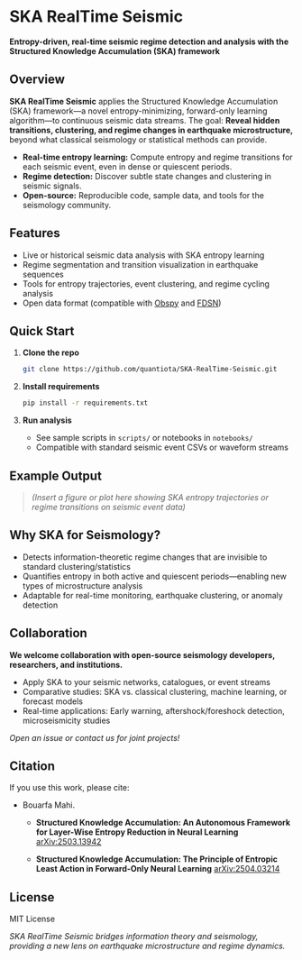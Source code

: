 # SKA RealTime Seismic

**Entropy-driven, real-time seismic regime detection and analysis with the Structured Knowledge Accumulation (SKA) framework**


## Overview

**SKA RealTime Seismic** applies the Structured Knowledge Accumulation (SKA) framework—a novel entropy-minimizing, forward-only learning algorithm—to continuous seismic data streams.
The goal: **Reveal hidden transitions, clustering, and regime changes in earthquake microstructure,** beyond what classical seismology or statistical methods can provide.

* **Real-time entropy learning:** Compute entropy and regime transitions for each seismic event, even in dense or quiescent periods.
* **Regime detection:** Discover subtle state changes and clustering in seismic signals.
* **Open-source:** Reproducible code, sample data, and tools for the seismology community.



## Features

* Live or historical seismic data analysis with SKA entropy learning
* Regime segmentation and transition visualization in earthquake sequences
* Tools for entropy trajectories, event clustering, and regime cycling analysis
* Open data format (compatible with [Obspy](https://github.com/obspy/obspy) and [FDSN](https://www.fdsn.org/))



## Quick Start

1. **Clone the repo**

   ```bash
   git clone https://github.com/quantiota/SKA-RealTime-Seismic.git
   ```
2. **Install requirements**

   ```bash
   pip install -r requirements.txt
   ```
3. **Run analysis**

   * See sample scripts in `scripts/` or notebooks in `notebooks/`
   * Compatible with standard seismic event CSVs or waveform streams


## Example Output

> *(Insert a figure or plot here showing SKA entropy trajectories or regime transitions on seismic event data)*



## Why SKA for Seismology?

* Detects information-theoretic regime changes that are invisible to standard clustering/statistics
* Quantifies entropy in both active and quiescent periods—enabling new types of microstructure analysis
* Adaptable for real-time monitoring, earthquake clustering, or anomaly detection



## Collaboration

**We welcome collaboration with open-source seismology developers, researchers, and institutions.**

* Apply SKA to your seismic networks, catalogues, or event streams
* Comparative studies: SKA vs. classical clustering, machine learning, or forecast models
* Real-time applications: Early warning, aftershock/foreshock detection, microseismicity studies

*Open an issue or contact us for joint projects!*



## Citation

If you use this work, please cite:

- Bouarfa Mahi.
  
  - **Structured Knowledge Accumulation: An Autonomous Framework for Layer-Wise Entropy Reduction in Neural Learning**
  [arXiv:2503.13942](https://arxiv.org/abs/2503.13942)

  - **Structured Knowledge Accumulation: The Principle of Entropic Least Action in Forward-Only Neural Learning**
   [arXiv:2504.03214](https://arxiv.org/abs/2504.03214)

## License

MIT License



*SKA RealTime Seismic bridges information theory and seismology, providing a new lens on earthquake microstructure and regime dynamics.*


